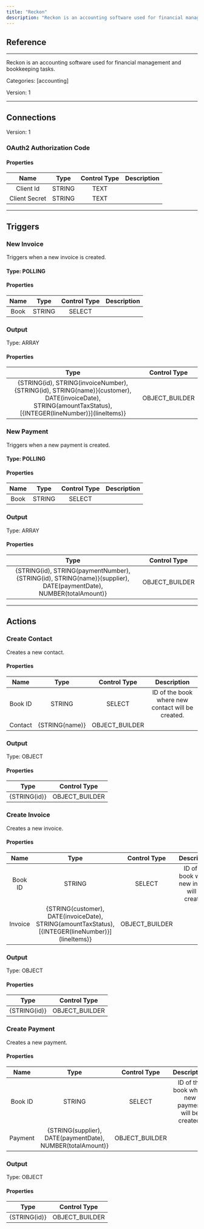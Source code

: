 ```yaml
---
title: "Reckon"
description: "Reckon is an accounting software used for financial management and bookkeeping tasks."
---
```

## Reference
<hr />

Reckon is an accounting software used for financial management and bookkeeping tasks.


Categories: [accounting]


Version: 1

<hr />



## Connections

Version: 1


### OAuth2 Authorization Code

#### Properties

|      Name      |     Type     |     Control Type     |     Description     |
|:--------------:|:------------:|:--------------------:|:-------------------:|
| Client Id | STRING | TEXT  |  |
| Client Secret | STRING | TEXT  |  |





<hr />



## Triggers


### New Invoice
Triggers when a new invoice is created.

#### Type: POLLING
#### Properties

|      Name      |     Type     |     Control Type     |     Description     |
|:--------------:|:------------:|:--------------------:|:-------------------:|
| Book | STRING | SELECT  |  |


### Output



Type: ARRAY


#### Properties

|     Type     |     Control Type     |
|:------------:|:--------------------:|
| {STRING\(id), STRING\(invoiceNumber), {STRING\(id), STRING\(name)}\(customer), DATE\(invoiceDate), STRING\(amountTaxStatus), [{INTEGER\(lineNumber)}]\(lineItems)} | OBJECT_BUILDER  |







### New Payment
Triggers when a new payment is created.

#### Type: POLLING
#### Properties

|      Name      |     Type     |     Control Type     |     Description     |
|:--------------:|:------------:|:--------------------:|:-------------------:|
| Book | STRING | SELECT  |  |


### Output



Type: ARRAY


#### Properties

|     Type     |     Control Type     |
|:------------:|:--------------------:|
| {STRING\(id), STRING\(paymentNumber), {STRING\(id), STRING\(name)}\(supplier), DATE\(paymentDate), NUMBER\(totalAmount)} | OBJECT_BUILDER  |







<hr />



## Actions


### Create Contact
Creates a new contact.

#### Properties

|      Name      |     Type     |     Control Type     |     Description     |
|:--------------:|:------------:|:--------------------:|:-------------------:|
| Book ID | STRING | SELECT  |  ID of the book where new contact will be created.  |
| Contact | {STRING\(name)} | OBJECT_BUILDER  |  |


### Output



Type: OBJECT


#### Properties

|     Type     |     Control Type     |
|:------------:|:--------------------:|
| {STRING\(id)} | OBJECT_BUILDER  |






### Create Invoice
Creates a new invoice.

#### Properties

|      Name      |     Type     |     Control Type     |     Description     |
|:--------------:|:------------:|:--------------------:|:-------------------:|
| Book ID | STRING | SELECT  |  ID of the book where new invoice will be created.  |
| Invoice | {STRING\(customer), DATE\(invoiceDate), STRING\(amountTaxStatus), [{INTEGER\(lineNumber)}]\(lineItems)} | OBJECT_BUILDER  |  |


### Output



Type: OBJECT


#### Properties

|     Type     |     Control Type     |
|:------------:|:--------------------:|
| {STRING\(id)} | OBJECT_BUILDER  |






### Create Payment
Creates a new payment.

#### Properties

|      Name      |     Type     |     Control Type     |     Description     |
|:--------------:|:------------:|:--------------------:|:-------------------:|
| Book ID | STRING | SELECT  |  ID of the book where new payment will be created.  |
| Payment | {STRING\(supplier), DATE\(paymentDate), NUMBER\(totalAmount)} | OBJECT_BUILDER  |  |


### Output



Type: OBJECT


#### Properties

|     Type     |     Control Type     |
|:------------:|:--------------------:|
| {STRING\(id)} | OBJECT_BUILDER  |






